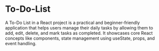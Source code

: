 # To-Do-List
A To-Do List in a React project is a practical and beginner-friendly application that helps users manage their daily tasks by allowing them to add, edit, delete, and mark tasks as completed. It showcases core React concepts like components, state management using useState, props, and event handling.
